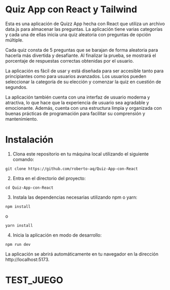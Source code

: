 # Quiz App con React y Tailwind

Esta es una aplicación de Quizz App hecha con React que utiliza un archivo data.js para almacenar las preguntas. La aplicación tiene varias categorías y cada una de ellas inicia una quiz aleatoria con preguntas de opción múltiple.

Cada quiz consta de 5 preguntas que se barajan de forma aleatoria para hacerla más divertida y desafiante. Al finalizar la prueba, se mostrará el porcentaje de respuestas correctas obtenidas por el usuario.

La aplicación es fácil de usar y está diseñada para ser accesible tanto para principiantes como para usuarios avanzados. Los usuarios pueden seleccionar la categoría de su elección y comenzar la quiz en cuestión de segundos.

La aplicación también cuenta con una interfaz de usuario moderna y atractiva, lo que hace que la experiencia de usuario sea agradable y emocionante. Además, cuenta con una estructura limpia y organizada con buenas prácticas de programación para facilitar su comprensión y mantenimiento.

# Instalación

1. Clona este repositorio en tu máquina local utilizando el siguiente comando:

```
git clone https://github.com/roberto-aq/Quiz-App-con-React
```

2. Entra en el directorio del proyecto:
```
cd Quiz-App-con-React
```

3. Instala las dependencias necesarias utilizando npm o yarn:

```
npm install
```

o

```
yarn install
```

4. Inicia la aplicación en modo de desarrollo:

```
npm run dev
```

La aplicación se abrirá automáticamente en tu navegador en la dirección http://localhost:5173.
# TEST_JUEGO
